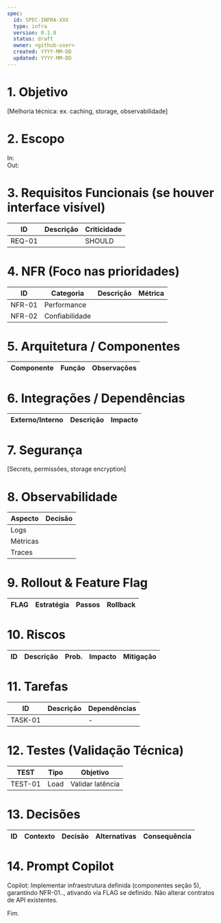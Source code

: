 ```yaml
---
spec:
  id: SPEC-INFRA-XXX
  type: infra
  version: 0.1.0
  status: draft
  owner: <github-user>
  created: YYYY-MM-DD
  updated: YYYY-MM-DD
---
```


# 1. Objetivo
[Melhoria técnica: ex. caching, storage, observabilidade]

# 2. Escopo
In:  
Out:  

# 3. Requisitos Funcionais (se houver interface visível)
| ID | Descrição | Criticidade |
|----|-----------|------------|
| REQ-01 | | SHOULD |

# 4. NFR (Foco nas prioridades)
| ID | Categoria | Descrição | Métrica |
|----|-----------|-----------|--------|
| NFR-01 | Performance | | |
| NFR-02 | Confiabilidade | | |

# 5. Arquitetura / Componentes
| Componente | Função | Observações |
|------------|--------|-------------|

# 6. Integrações / Dependências
| Externo/Interno | Descrição | Impacto |
|-----------------|-----------|---------|

# 7. Segurança
[Secrets, permissões, storage encryption]

# 8. Observabilidade
| Aspecto | Decisão |
|---------|---------|
| Logs | |
| Métricas | |
| Traces | |

# 9. Rollout & Feature Flag
| FLAG | Estratégia | Passos | Rollback |
|------|------------|--------|----------|

# 10. Riscos
| ID | Descrição | Prob. | Impacto | Mitigação |
|----|-----------|-------|---------|-----------|

# 11. Tarefas
| ID | Descrição | Dependências |
|----|-----------|--------------|
| TASK-01 | | - |

# 12. Testes (Validação Técnica)
| TEST | Tipo | Objetivo |
|------|------|----------|
| TEST-01 | Load | Validar latência |

# 13. Decisões
| ID | Contexto | Decisão | Alternativas | Consequência |
|----|----------|--------|--------------|--------------|

# 14. Prompt Copilot
Copilot: Implementar infraestrutura definida (componentes seção 5), garantindo NFR-01.., ativando via FLAG se definido. Não alterar contratos de API existentes.

Fim.